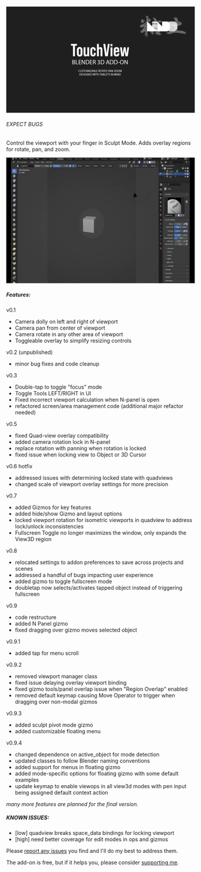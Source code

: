 ![touch view header](/docs/header.jpg?raw=true)

###### _EXPECT BUGS_

Control the viewport with your finger in Sculpt Mode. Adds overlay regions for rotate, pan, and zoom.

![demo gif](/docs/demo.gif?raw=true)

##### Features:

v0.1
- Camera dolly on left and right of viewport
- Camera pan from center of viewport
- Camera rotate in any other area of viewport
- Toggleable overlay to simplify resizing controls

v0.2 (unpublished)
- minor bug fixes and code cleanup

v0.3
- Double-tap to toggle "focus" mode
- Toggle Tools LEFT/RIGHT in UI
- Fixed incorrect viewport calculation when N-panel is open
- refactored screen/area management code (additional major refactor needed)

v0.5
- fixed Quad-view overlay compatibility
- added camera rotation lock in N-panel
- replace rotation with panning when rotation is locked
- fixed issue when locking view to Object or 3D Cursor

v0.6 hotfix
- addressed issues with determining locked state with quadviews
- changed scale of viewport overlay settings for more precision

v0.7
- added Gizmos for key features
- added hide/show Gizmo and layout options
- locked viewport rotation for isometric viewports in quadview to address lock/unlock inconsistencies
- Fullscreen Toggle no longer maximizes the window, only expands the View3D region

v0.8
- relocated settings to addon preferences to save across projects and scenes
- addressed a handful of bugs impacting user experience
- added gizmo to toggle fullscreen mode
- doubletap now selects/activates tapped object instead of triggering fullscreen

v0.9
- code restructure
- added N Panel gizmo
- fixed dragging over gizmo moves selected object

v0.9.1
- added tap for menu scroll

v0.9.2
- removed viewport manager class
- fixed issue delaying overlay viewport binding
- fixed gizmo tools/panel overlap issue when "Region Overlap" enabled
- removed default keymap causing Move Operator to trigger when dragging over non-modal gizmos

v0.9.3
- added sculpt pivot mode gizmo
- added customizable floating menu

v0.9.4
- changed dependence on active_object for mode detection
- updated classes to follow Blender naming conventions
- added support for menus in floating gizmo
- added mode-specific options for floating gizmo with some default examples
- update keymap to enable viewops in all view3d modes with pen input being assigned default context action


*many more features are planned for the final version.*

##### KNOWN ISSUES:

- [low] quadview breaks space_data bindings for locking viewport
- [high] need better coverage for edit modes in ops and gizmos

Please [report any issues](https://github.com/nendotools/touchview/issues) you find and I'll do my best to address them.

The add-on is free, but if it helps you, please consider [supporting me](https://nendo.gumroad.com/l/touchview).
